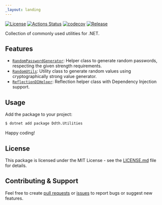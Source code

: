 ```yaml
---
_layout: landing
---
```


[![License](https://img.shields.io/badge/license-MIT-blue.svg)](https://opensource.org/licenses/MIT)
[![Actions Status](https://github.com/DDTH/Ddth.Utilities/workflows/ci/badge.svg)](https://github.com/DDTH/Ddth.Utilities/actions)
[![codecov](https://codecov.io/gh/DDTH/Ddth.Utilities/graph/badge.svg)](https://codecov.io/gh/DDTH/Ddth.Utilities)
[![Release](https://img.shields.io/github/release/DDTH/Ddth.Utilities.svg?style=flat-square)](https://github.com/DDTH/Ddth.Utilities/blob/main/RELEASE-NOTES.md)

Collection of commonly used utilities for .NET.

## Features

- [`RandomPasswordGenerator`](/Ddth.Utilities/api/Ddth.Utilities.RandomPasswordGenerator.html): Helper class to generate random passwords, respecting the given strength requirements.
- [`RandomUtils`](/Ddth.Utilities/api/Ddth.Utilities.RandomUtils.html): Utility class to generate random values using cryptographically strong value generator.
- [`ReflectionDIHelper`](/Ddth.Utilities/api/Ddth.Utilities.ReflectionDIHelper.html): Reflection helper class with Dependency Injection support.

## Usage

Add the package to your project:

```sh
$ dotnet add package Ddth.Utilities
```

Happy coding!

## License

This package is licensed under the MIT License - see the [LICENSE.md](https://github.com/DDTH/Ddth.Utilities/blob/main/LICENSE.md) file for details.

## Contributing & Support

Feel free to create [pull requests](https://github.com/DDTH/Ddth.Utilities/compare/contrib_wait_to_merge...) or [issues](https://github.com/DDTH/Ddth.Utilities/issues) to report bugs or suggest new features.
